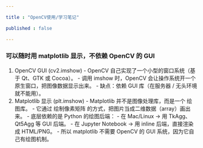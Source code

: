 ```yaml
---

title : "OpenCV使用/学习笔记"

published : false

---
```


### 可以随时用 matplotlib 显示，不依赖 OpenCV 的 GUI

1.	OpenCV GUI (cv2.imshow)
        - OpenCV 自己实现了一个小型的窗口系统（基于 Qt、GTK 或 Cocoa）。
        - 调用 imshow 时，OpenCV 会让操作系统开一个原生窗口，把图像数据显示出来。
        - 缺点：依赖 GUI 库（在服务器 / 无头环境就不能用）。
2.	Matplotlib 显示 (plt.imshow)
        - Matplotlib 并不是图像处理库，而是一个 绘图库。
        - 它通过 绘制像素矩阵 的方式，把图片当成二维数据（array）画出来。
        - 底层依赖的是 Python 的绘图后端：
        - 在 Mac/Linux → 用 TkAgg、Qt5Agg 等 GUI 后端。
        - 在 Jupyter Notebook → 用 inline 后端，直接渲染成 HTML/PNG。
        - 所以 matplotlib 不需要 OpenCV 的 GUI 系统，因为它自己有绘图机制。